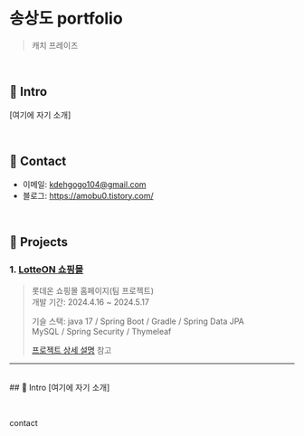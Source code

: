 # 송상도 portfolio
> 캐치 프레이즈

</br>

## 📌 Intro
[여기에 자기 소개]

</br>

## 📌 Contact
- 이메일: kdehgogo104@gmail.com
- 블로그: https://amobu0.tistory.com/

</br>

## 📌 Projects
### 1. [LotteON 쇼핑몰](https://github.com/green-lotte2/lotteon-team4)
>롯데온 쇼핑몰 홈페이지(팀 프로젝트)</br>
>개발 기간: 2024.4.16 ~ 2024.5.17
>
>기슬 스택:
>java 17 / Spring Boot / Gradle / Spring Data JPA </br>
>MySQL / Spring Security / Thymeleaf
>
>[프로젝트 상세 설명](https://github.com/green-lotte2/lotteon-team4) 참고
>
---



</br>## 📌 Intro
[여기에 자기 소개]

</br>




contact

